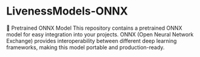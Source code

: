 # LivenessModels-ONNX
🚀 Pretrained ONNX Model  This repository contains a pretrained ONNX model for easy integration into your projects. ONNX (Open Neural Network Exchange) provides interoperability between different deep learning frameworks, making this model portable and production-ready.
